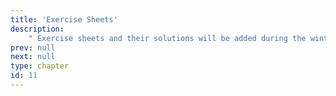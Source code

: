 ```yaml
---
title: 'Exercise Sheets'
description:
    " Exercise sheets and their solutions will be added during the winter term 20-21. "
prev: null
next: null
type: chapter
id: 11
---
```




<exercise id="1" title="Exercise 1: ML Basics">
<object data="exercise-sheets/exercise_1_ml-basics.pdf" type="application/pdf" style="width:100%;height:480px">
    <embed src="exercise-sheets/exercise_1_ml-basics.pdf" type="application/pdf" />
</object>
</exercise>

<exercise id="2" title="Exercise 1: ML Basics - Solution">
<object data="exercise-sheets/exercise_1_ml-basics_solution.pdf" type="application/pdf" style="width:100%;height:480px">
    <embed src="exercise-sheets/exercise_1_ml-basics_solution.pdf" type="application/pdf" />
</object>
</exercise>

<exercise id="3" title="Exercise 2: Supervised Regression">
<object data="exercise-sheets/exercise_2_supervised-regression.pdf" type="application/pdf" style="width:100%;height:480px">
    <embed src="exercise-sheets/exercise_2_supervised-regression.pdf" type="application/pdf" />
</object>
</exercise>

<exercise id="4" title="Exercise 2: Supervised Regression - Solution">
<object data="exercise-sheets/exercise_2_supervised-regression_solution.pdf" type="application/pdf" style="width:100%;height:480px">
    <embed src="exercise-sheets/exercise_2_supervised-regression_solution.pdf" type="application/pdf" />
</object>
</exercise>

<exercise id="5" title="Exercise 3: Supervised Classification I">
<object data="exercise-sheets/exercise_3_supervised-classification_1.pdf" type="application/pdf" style="width:100%;height:480px">
    <embed src="exercise-sheets/exercise_3_supervised-classification_1.pdf" type="application/pdf" />
</object>
</exercise>

<exercise id="6" title="Exercise 3: Supervised Classification I - Solution">
<object data="exercise-sheets/exercise_3_supervised-classification_1_solution.pdf" type="application/pdf" style="width:100%;height:480px">
    <embed src="exercise-sheets/exercise_3_supervised-classification_1_solution.pdf" type="application/pdf" />
</object>
</exercise>

<exercise id="7" title="Exercise 4: Supervised Classification II">
<object data="exercise-sheets/exercise_4_supervised-classification_2.pdf" type="application/pdf" style="width:100%;height:480px">
    <embed src="exercise-sheets/exercise_4_supervised-classification_2.pdf" type="application/pdf" />
</object>
</exercise>

<exercise id="8" title="Exercise 4: Supervised Classification II - Solution">
<object data="exercise-sheets/exercise_4_supervised-classification_2_solution.pdf" type="application/pdf" style="width:100%;height:480px">
    <embed src="exercise-sheets/exercise_4_supervised-classification_2_solution.pdf" type="application/pdf" />
</object>
</exercise>

<exercise id="9" title="Exercise 5: Performance Evaluation I">
<object data="exercise-sheets/exercise_5_evaluation_1.pdf" type="application/pdf" style="width:100%;height:480px">
    <embed src="exercise-sheets/exercise_5_evaluation_1.pdf" type="application/pdf" />
</object>
</exercise>

<exercise id="10" title="Exercise 5: Performance Evaluation I - Solution">
<object data="exercise-sheets/exercise_5_evaluation_1_solution.pdf" type="application/pdf" style="width:100%;height:480px">
    <embed src="exercise-sheets/exercise_5_evaluation_1_solution.pdf" type="application/pdf" />
</object>
</exercise>

<exercise id="11" title="Exercise 6: Performance Evaluation II">
<object data="exercise-sheets/exercise_6_evaluation_2.pdf" type="application/pdf" style="width:100%;height:480px">
    <embed src="exercise-sheets/exercise_6_evaluation_2.pdf" type="application/pdf" />
</object>
</exercise>

<exercise id="12" title="Exercise 6: Performance Evaluation II - Solution">
<object data="exercise-sheets/exercise_6_evaluation_2_solution.pdf" type="application/pdf" style="width:100%;height:480px">
    <embed src="exercise-sheets/exercise_6_evaluation_2_solution.pdf" type="application/pdf" />
</object>
</exercise>

<exercise id="13" title="Exercise 7: CART">
<object data="exercise-sheets/exercise_7_trees.pdf" type="application/pdf" style="width:100%;height:480px">
    <embed src="exercise-sheets/exercise_7_trees.pdf" type="application/pdf" />
</object>
</exercise>

<exercise id="14" title="Exercise 7: CART - Solution">
<object data="exercise-sheets/exercise_7_trees_solution.pdf" type="application/pdf" style="width:100%;height:480px">
    <embed src="exercise-sheets/exercise_7_trees_solution.pdf" type="application/pdf" />
</object>
</exercise>

<exercise id="15" title="Exercise 8: Random Forests">
<object data="exercise-sheets/exercise_8_forests.pdf" type="application/pdf" style="width:100%;height:480px">
    <embed src="exercise-sheets/exercise_8_forests.pdf" type="application/pdf" />
</object>
</exercise>

<exercise id="16" title="Exercise 8: Random Forests - Solution">
<object data="exercise-sheets/exercise_8_forests_solution.pdf" type="application/pdf" style="width:100%;height:480px">
    <embed src="exercise-sheets/exercise_8_forests_solution.pdf" type="application/pdf" />
</object>
</exercise>

<!--
<exercise id="2" title="Solution 1">
<object data="exercise-sheets/solution_1.pdf" type="application/pdf" style="width:100%;height:480px">
    <embed src="exercise-sheets/solution_1.pdf" type="application/pdf" />
</object>
</exercise>


<exercise id="3" title="Sheet 2">
<object data="exercise-sheets/sheet_2.pdf" type="application/pdf" style="width:100%;height:480px">
    <embed src="exercise-sheets/sheet_2.pdf" type="application/pdf" />
</object>
</exercise>

<exercise id="4" title="Solution 2">
<object data="exercise-sheets/solution_2.pdf" type="application/pdf" style="width:100%;height:480px">
    <embed src="exercise-sheets/solution_2.pdf" type="application/pdf" />
</object>
</exercise>


<exercise id="5" title="Sheet 3">
<object data="exercise-sheets/sheet_3.pdf" type="application/pdf" style="width:100%;height:480px">
    <embed src="exercise-sheets/sheet_3.pdf" type="application/pdf" />
</object>
</exercise>

<exercise id="6" title="Solution 3">
<object data="exercise-sheets/solution_3.pdf" type="application/pdf" style="width:100%;height:480px">
    <embed src="exercise-sheets/solution_3.pdf" type="application/pdf" />
</object>
</exercise>


<exercise id="7" title="Sheet 4">
<object data="exercise-sheets/sheet_4.pdf" type="application/pdf" style="width:100%;height:480px">
    <embed src="exercise-sheets/sheet_4.pdf" type="application/pdf" />
</object>
</exercise>

<exercise id="8" title="Solution 4">
<object data="exercise-sheets/solution_4.pdf" type="application/pdf" style="width:100%;height:480px">
    <embed src="exercise-sheets/solution_4.pdf" type="application/pdf" />
</object>
</exercise>


<exercise id="9" title="Sheet 5">
<object data="exercise-sheets/sheet_5.pdf" type="application/pdf" style="width:100%;height:480px">
    <embed src="exercise-sheets/sheet_5.pdf" type="application/pdf" />
</object>
</exercise>
-->
